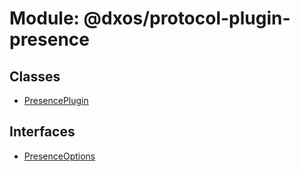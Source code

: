 # Module: @dxos/protocol-plugin-presence

## Classes

- [PresencePlugin](../classes/dxos_protocol_plugin_presence.PresencePlugin.md)

## Interfaces

- [PresenceOptions](../interfaces/dxos_protocol_plugin_presence.PresenceOptions.md)
